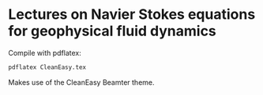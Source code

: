 # Lectures on Navier Stokes equations for geophysical fluid dynamics

Compile with pdflatex:

```bash
pdflatex CleanEasy.tex
```

Makes use of the CleanEasy Beamter theme.

